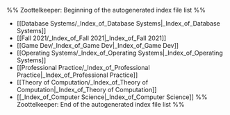 %% Zoottelkeeper: Beginning of the autogenerated index file list  %%
- [[Database Systems/_Index_of_Database Systems|_Index_of_Database Systems]]
- [[Fall 2021/_Index_of_Fall 2021|_Index_of_Fall 2021]]
- [[Game Dev/_Index_of_Game Dev|_Index_of_Game Dev]]
- [[Operating Systems/_Index_of_Operating Systems|_Index_of_Operating Systems]]
- [[Professional Practice/_Index_of_Professional Practice|_Index_of_Professional Practice]]
- [[Theory of Computation/_Index_of_Theory of Computation|_Index_of_Theory of Computation]]
- [[_Index_of_Computer Science|_Index_of_Computer Science]]
%% Zoottelkeeper: End of the autogenerated index file list  %%
